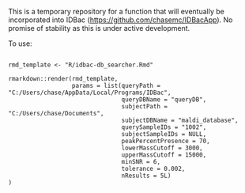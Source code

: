 This is a temporary repository for a function that will eventually be incorporated into IDBac (https://github.com/chasemc/IDBacApp). No promise of stability as this is under active development.

To use:

```{r}

rmd_template <- "R/idbac-db_searcher.Rmd"

rmarkdown::render(rmd_template,
                  params = list(queryPath = "C:/Users/chase/AppData/Local/Programs/IDBac",
                                queryDBName = "queryDB",
                                subjectPath = "C:/Users/chase/Documents",
                                subjectDBName = "maldi_database",
                                querySampleIDs = "1002",
                                subjectSampleIDs = NULL,
                                peakPercentPresence = 70,
                                lowerMassCutoff = 3000,
                                upperMassCutoff = 15000,
                                minSNR = 6,
                                tolerance = 0.002,
                                nResults = 5L)
)

```
